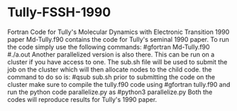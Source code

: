 # Tully-FSSH-1990
Fortran Code for Tully's Molecular Dynamics with Electronic Transition 1990 paper
Md-Tully.f90 contains the code for Tully's seminal 1990 paper. 
To run the code simply use the following commands:
#gfortran Md-Tully.f90
#./a.out
Another parallelized version is also there. 
This can be run on a cluster if you have access to one.
The sub.sh file will be used to submit the job on the cluster which will then allocate nodes to the child code.
the command to do so is:
#qsub sub.sh
prior to submitting the code on the cluster make sure to compile the tully.f90 code using
#gfortran tully.f90
and run the python code parallelize.py as
#python3 parallelize.py
Both the codes will reproduce results for Tully's 1990 paper.
